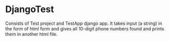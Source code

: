 # DjangoTest

Consists of Test project and TestApp django app. It takes input (a string) in the form of html form and gives all 10-digit phone numbers found and prints them in another html file.  
